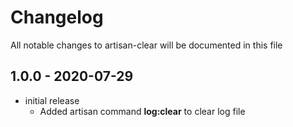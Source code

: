 # Changelog

All notable changes to artisan-clear will be documented in this file

## 1.0.0 - 2020-07-29

- initial release
   - Added artisan command __log:clear__ to clear log file
